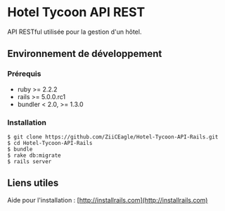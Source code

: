 # Hotel Tycoon API REST

API RESTful utilisée pour la gestion d'un hôtel.

## Environnement de développement

### Prérequis

* ruby >= 2.2.2
* rails >= 5.0.0.rc1
* bundler < 2.0, >= 1.3.0

### Installation

```
$ git clone https://github.com/ZiiCEagle/Hotel-Tycoon-API-Rails.git
$ cd Hotel-Tycoon-API-Rails
$ bundle
$ rake db:migrate
$ rails server
```

## Liens utiles

Aide pour l'installation : [http://installrails.com](http://installrails.com)
